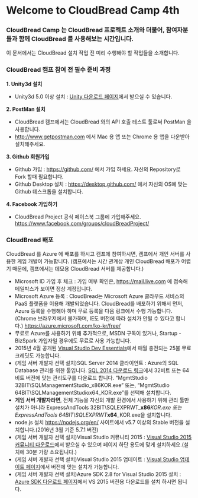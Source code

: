 # Welcome to CloudBread Camp 4th

### CloudBread Camp 는 CloudBread 프로젝트 소개와 더불어, 참여자분들과 함께 CloudBread 를 사용해보는 시간입니다.
이 문서에서는 CloudBread 설치 작업 전 미리 수행해야 할 작업들을 소개합니다.

### CloudBread 캠프 참여 전 필수 준비 과정
**1. Unity3d 설치**
- Unity3d 5.0 이상 설치 : [Unity 다운로드 페이지](http://unity3d.com/kr/get-unity/download?ref=personal)에서 받으실 수 있습니다.

**2. PostMan 설치**
- CloudBread 캠프에서는 CloudBread 와의 API 호출 테스트 툴로써 PostMan 을 사용합니다.
- http://www.getpostman.com 에서 Mac 용 앱 또는 Chrome 용 앱을 다운받아 설치해주세요.

**3. Github 회원가입**
- Github 가입 : https://github.com/ 에서 가입 하세요. 자신의 Repository로 Fork 할때 필요합니다.
- Github Desktop 설치 : https://desktop.github.com/ 에서 자신의 OS에 맞는 Github 데스크톱을 설치합니다.

**4. Facebook 가입하기**
- CloudBread Project 공식 페이스북 그룹에 가입해주세요. https://www.facebook.com/groups/cloudBreadProject/

### CloudBread 배포
CloudBread 를 Azure 에 배포를 하시고 캠프에 참여하시면, 캠프에서 개인 서버를 사용한 게임 개발이 가능합니다.
(캠프에서는 시간 관계상 개인 CloudBread 배포가 어렵기 때문에, 캠프에서는 데모용 CloudBread 서버를 제공합니다.)
- Microsoft ID 가입 후 체크 : 가입 여부 확인은, https://mail.live.com 에 접속해 메일박스가 보이면 정상 계정입니다.
- Microsoft Azure 등록 : CloudBread는 Microsoft Azure 클라우드 서비스의 PaaS 플랫폼을 이용해 개발되었습니다. CloudBread를 배포하기 위해서 먼저, Azure 등록을 수행해야 하며 무료 등록을 다음 링크에서 수행 가능합니다.(Chrome 브라우저에서 불가하며, IE도 버전에 따라 설치가 안될 수 있다고 합니다.) https://azure.microsoft.com/ko-kr/free/
 - 무료로 Azure를 사용하기 위해 추가적으로, MSDN 구독이 있거나, Startup - BizSpark 가입자일 경우에도 무료로 사용 가능합니다.
 - 2015년 4월 공개된 [Visual Studio Dev Essentials](https://myprodscussu1.app.vssubscriptions.visualstudio.com)에서 매월 충전되는 25불 무료 크레딧도 가능합니다.
 - (게임 서버 개발자 선택 설치)SQL Server 2014 클라이언트 : Azure의 SQL Database 관리를 위한 툴입니다. [SQL 2014 다운로드 링크](https://www.microsoft.com/ko-KR/download/details.aspx?id=42299)에서 32비트 또는 64비트 버전에 맞는 관리도구를 다운로드 합니다. “MgmtStudio 32BIT\SQLManagementStudio_x86KOR.exe” 또는, “MgmtStudio 64BIT\SQLManagementStudiox64_KOR.exe”를 선택해 설치합니다.
  -  **게임 서버 개발자라면**, 전체 기능을 자신의 개발 환경에서 사용하기 위해 관리 툴만 설치가 아니라 ExpressAndTools 32BIT\SQLEXPRWT_**x86**_KOR.exe 또는 ExpressAndTools 64BIT\SQLEXPRWT_**x64**_KOR.exe을 설치합니다.
 - node.js 설치 https://nodejs.org/en/ 사이트에서 v5.7 이상의 Stable 버전을 설치합니다.(2016년 3월 기준 5.7.1 버전)
 - (게임 서버 개발자 선택 설치)Visual Studio 커뮤니티 2015 : [Visual Studio 2015 커뮤니티 다운로드](https://www.visualstudio.com/ko-kr/products/visual-studio-community-vs.aspx)에서 받으실 수 있으며 페이지 하단 용도에 맞게 설치하세요.(설치에 30분 가량 소요됩니다.)
 - (게임 서버 개발자 선택 설치)Visual Studio 2015 업데이트 : [Visual Studio 업데이트 페이지](https://www.microsoft.com/en-US/download/details.aspx?id=49989)에서 버전에 맞는 설치가 가능합니다.
 - (게임 서버 개발자 선택 설치)Azure SDK 2.8 for Visual Studio 2015 설치 : [Azure SDK 다운로드 페이지](https://azure.microsoft.com/en-us/downloads/)에서 VS 2015 버전용 다운로드를 설치 하시면 됩니다.
